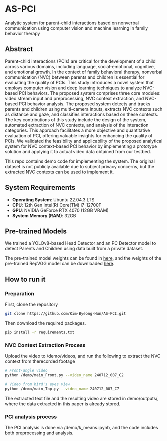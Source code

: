 # AS-PCI
Analytic system for parent-child interactions based on nonverbal communication using computer vision and machine learning in family behavior therapy

## Abstract
Parent-child interactions (PCIs) are critical for the development of a child across various domains, including language, social-emotional, cognitive, and emotional growth. In the context of family behavioral therapy, nonverbal communication (NVC) between parents and children is essential for evaluating the quality of PCIs. This study introduces a novel system that employs computer vision and deep learning techniques to analyze NVC-based PCI behaviors. The proposed system comprises three core modules: video stream input and preprocessing, NVC context extraction, and NVC-based PCI behavior analysis. The proposed system detects and tracks parents and children using multi-camera inputs, extracts NVC contexts such as distance and gaze, and classifies interactions based on these contexts. The key contributions of this study include the design of the system, automated extraction of NVC contexts, and analysis of the interaction categories. This approach facilitates a more objective and quantitative evaluation of PCI, offering valuable insights for enhancing the quality of PCIs. We validated the feasibility and applicability of the proposed analytical system for NVC context-based PCI behavior by implementing a prototype solution and applying it to actual video data obtained from our testbed.

This repo contains demo code for implementing the system. The original dataset is not publicly available due to subject privacy concerns, but the extracted NVC contexts can be used to implement it.

## System Requirements
- **Operating System**: Ubuntu 22.04.3 LTS
- **CPU**: 12th Gen Intel(R) Core(TM) i7-12700F
- **GPU**: NVIDIA GeForce RTX 4070 (12GB VRAM)
- **System Memory (RAM)**: 32GB

## Pre-trained Models
We trained a YOLOv8-based Head Detector and an PC Detector model to detect Parents and Children using data built from a private dataset.

The pre-trained model weights can be found in [here](https://github.com/Kim-Byeong-Hun/AS-PCI/tree/main/demo/weights), and the weights of the pre-trained RepVGG model can be downloaded [here](https://drive.google.com/drive/folders/1Du7GPb3Xf2eb5ZbWnXhbSFQxC1B3K7fG?usp=sharing).

## How to run it

### Preparation
First, clone the repository
```bash
git clone https://github.com/Kim-Byeong-Hun/AS-PCI.git
```
Then download the required packages.
```bash
pip install -r requirements.txt
```

### NVC Context Extraction Process
Upload the video to /demo/videos, and run the following to extract the NVC context from therecorded footage
```bash
# Front-angle video
python /demo/main_Front.py --video_name 240712_007_C2

# Video from bird's eyes view
python /demo/main_Top.py --video_name 240712_007_C7
```
The extracted text file and the resulting video are stored in demo/outputs/, where the data extracted in this paper is already stored.

### PCI analysis process
The PCI analysis is done via /demo/k_means.ipynb, and the code includes both preprocessing and analysis.
